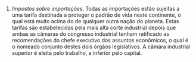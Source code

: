 ﻿1. *Impostos sobre importações.* Todas as importações estão sujeitas a uma tarifa destinada a proteger o padrão de vida neste continente, o qual está muito acima do de qualquer outra nação do planeta. Estas tarifas são estabelecidas pela mais alta corte industrial depois que ambas as câmaras do congresso industrial tenham ratificado as recomendações do chefe executivo dos assuntos econômicos, o qual é o nomeado conjunto destes dois órgãos legislativos. A câmara industrial superior é eleita pelo trabalho, a inferior pelo capital.